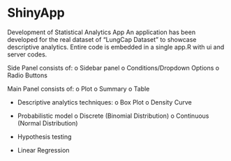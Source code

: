 # ShinyApp
Development of Statistical Analytics App
An application has been developed for the real dataset of “LungCap Dataset” to showcase descriptive analytics. 
Entire code is embedded in a single app.R with ui and server codes.

Side Panel consists of:
  o Sidebar panel
  o Conditions/Dropdown Options o Radio Buttons

Main Panel consists of: 
  o Plot
  o Summary 
  o Table

* Descriptive analytics techniques: 
  o Box Plot
  o Density Curve 

* Probabilistic model
  o Discrete (Binomial Distribution)
  o Continuous (Normal Distribution) 

* Hypothesis testing

* Linear Regression
